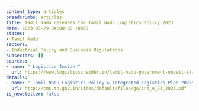 ```yaml
---
content_type: articles
breadcrumbs: articles
title: Tamil Nadu releases the Tamil Nadu Logistics Policy 2023
date: 2023-03-29 04:00:00 +0000
states:
- Tamil Nadu
sectors:
- Industrial Policy and Business Regulations
subsectors: []
sources:
- name: " Logistics Insider"
  url: https://www.logisticsinsider.in/tamil-nadu-government-unveil-state-logistics-policy-2023/
details:
- name: " Tamil Nadu Logistics Policy & Integrated Logistics Plan 2023"
  url: http://cms.tn.gov.in/sites/default/files/go/ind_e_73_2023.pdf
is_newsletter: false

---
```

